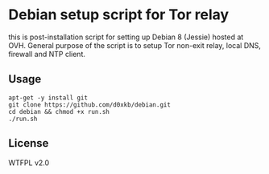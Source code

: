 Debian setup script for Tor relay
=================================

this is post-installation script for setting up Debian 8 (Jessie) hosted at OVH. General purpose of the script is to setup Tor non-exit relay, local DNS, firewall and NTP client.

Usage
-----
````
apt-get -y install git
git clone https://github.com/d0xkb/debian.git
cd debian && chmod +x run.sh
./run.sh
````

License
-----
WTFPL v2.0
